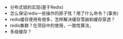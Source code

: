 + 分布式锁的实现(基于Redis)
+ 怎么保证redis一些操作的原子性？用了什么命令？(事务)
+ redis缓存使用有很多，怎样解决缓存雪崩和缓存穿透？
+ redis集群？在项目中的使用，一致性算法，
+ 多级缓存？